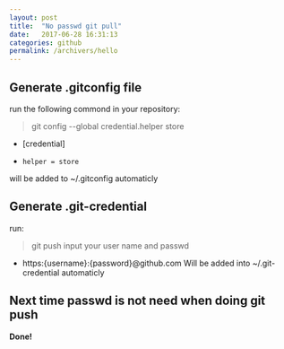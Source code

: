 ```yaml
---
layout: post
title:  "No passwd git pull"
date:   2017-06-28 16:31:13
categories: github
permalink: /archivers/hello
---
```


## Generate .gitconfig file ##
run the following commond in your repository:
> git config --global credential.helper store

* [credential]
*     helper = store
will be added to ~/.gitconfig automaticly

## Generate .git-credential ##
run: 
> git push 
> input your user name and passwd

* https:{username}:{password}@github.com 
Will be added into ~/.git-credential automaticly

## Next time passwd is not need when doing git push ##
**Done!**
